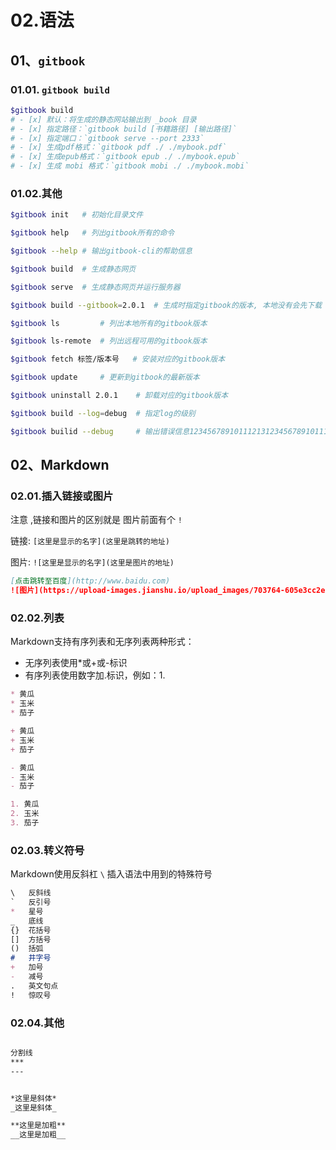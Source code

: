 # 02.语法

## 01、`gitbook`

### 01.01. `gitbook build`

```bash
$gitbook build
# - [x] 默认：将生成的静态网站输出到 _book 目录
# - [x] 指定路径：`gitbook build [书籍路径] [输出路径]`
# - [x] 指定端口：`gitbook serve --port 2333`
# - [x] 生成pdf格式：`gitbook pdf ./ ./mybook.pdf`
# - [x] 生成epub格式：`gitbook epub ./ ./mybook.epub`
# - [x] 生成 mobi 格式：`gitbook mobi ./ ./mybook.mobi`
```

### 01.02.其他

```bash
$gitbook init	# 初始化目录文件

$gitbook help 	# 列出gitbook所有的命令

$gitbook --help # 输出gitbook-cli的帮助信息

$gitbook build 	# 生成静态网页

$gitbook serve 	# 生成静态网页并运行服务器

$gitbook build --gitbook=2.0.1	# 生成时指定gitbook的版本, 本地没有会先下载

$gitbook ls 		# 列出本地所有的gitbook版本

$gitbook ls-remote 	# 列出远程可用的gitbook版本

$gitbook fetch 标签/版本号 	# 安装对应的gitbook版本

$gitbook update 	# 更新到gitbook的最新版本

$gitbook uninstall 2.0.1 	# 卸载对应的gitbook版本

$gitbook build --log=debug 	# 指定log的级别

$gitbook builid --debug 	# 输出错误信息1234567891011121312345678910111213
```



## 02、Markdown

### 02.01.插入链接或图片

注意 ,链接和图片的区别就是 图片前面有个 `!`  

链接:  `[这里是显示的名字](这里是跳转的地址)`

图片: `![这里是显示的名字](这里是图片的地址)`

```markdown
[点击跳转至百度](http://www.baidu.com)
![图片](https://upload-images.jianshu.io/upload_images/703764-605e3cc2ecb664f6.jpg?imageMogr2/auto-orient/strip%7CimageView2/2/w/1240)
```



### 02.02.列表

Markdown支持有序列表和无序列表两种形式：

- 无序列表使用*或+或-标识
- 有序列表使用数字加.标识，例如：1.

```markdown
* 黄瓜
* 玉米
* 茄子

+ 黄瓜
+ 玉米
+ 茄子

- 黄瓜
- 玉米
- 茄子

1. 黄瓜
2. 玉米
3. 茄子
```



### 02.03.转义符号

Markdown使用反斜杠 `\` 插入语法中用到的特殊符号

```markdown
\   反斜线
`   反引号
*   星号
_   底线
{}  花括号
[]  方括号
()  括弧
#   井字号
+   加号
-   减号
.   英文句点
!   惊叹号
```



### 02.04.其他

```markdown

分割线
***
---


*这里是斜体*
_这里是斜体_

**这里是加粗**
__这里是加粗__
```

